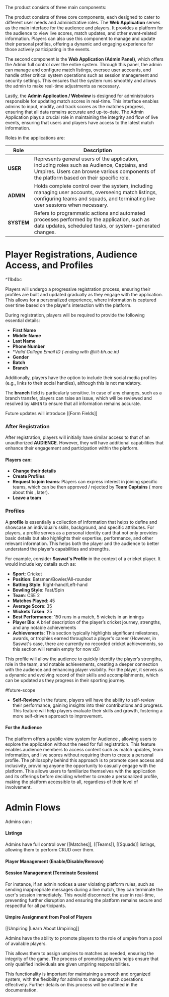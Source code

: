 The product consists of three main components:

The product consists of three core components, each designed to cater to different user needs and administrative roles. The **Web Application** serves as the main interface for the audience and players. It provides a platform for the audience to view live scores, match updates, and other event-related information. Players can also use this component to manage and update their personal profiles, offering a dynamic and engaging experience for those actively participating in the events.

The second component is the **Web Application (Admin Panel)**, which offers the Admin full control over the entire system. Through this panel, the admin can manage and configure match listings, oversee user accounts, and handle other critical system operations such as session management and security settings. This ensures that the system runs smoothly and allows the admin to make real-time adjustments as necessary.

Lastly, the **Admin Application / Webview** is designed for administrators responsible for updating match scores in real-time. This interface enables admins to input, modify, and track scores as the matches progress, ensuring that all data remains accurate and up-to-date. The Admin Application plays a crucial role in maintaining the integrity and flow of live events, ensuring that users and players have access to the latest match information.

Roles in the applications are: 

| **Role**   | **Description**                                                                                                                                                                         |
| ---------- | --------------------------------------------------------------------------------------------------------------------------------------------------------------------------------------- |
| **USER**   | Represents general users of the application, including roles such as Audience, Captains, and Umpires. Users can browse various components of the platform based on their specific role. |
| **ADMIN**  | Holds complete control over the system, including managing user accounts, overseeing match listings, configuring teams and squads, and terminating live user sessions when necessary.   |
| **SYSTEM** | Refers to programmatic actions and automated processes performed by the application, such as data updates, scheduled tasks, or system-generated changes.                                |
# **Player Registrations, Audience Access, and Profiles**

^11b4bc

Players will undergo a progressive registration process, ensuring their profiles are built and updated gradually as they engage with the application. This allows for a personalized experience, where information is captured over time based on the player's interaction with the platform.

During registration, players will be required to provide the following essential details:

- **First Name**
- **Middle Name**
- **Last Name**
- **Phone Number**
- **Valid College Email ID ( ending with *@iiit-bh.ac.in)**
- **Gender**
- **Batch**
- **Branch**

Additionally, players have the option to include their social media profiles (e.g., links to their social handles), although this is not mandatory.

The **branch** field is particularly sensitive. In case of any changes, such as a branch transfer, players can raise an issue, which will be reviewed and resolved by `ADMIN` to ensure that all information remains accurate.

Future updates will introduce [[Form Fields]]
### After Registration

After registration, players will initially have  similar access to that of an unauthorized **AUDIENCE**. However, they will have additional capabilities that enhance their engagement and participation within the platform.
#### **Players can:**

- **Change their details**
- **Create Profiles**
- **Request to join teams**: Players can express interest in joining specific teams, which can be then approved / rejected by **Team Captains** ( more about this , later).
- **Leave a team**

### Profiles 

A **profile** is essentially a collection of information that helps to define and showcase an individual's skills, background, and specific attributes. For players, a profile serves as a personal identity card that not only provides basic details but also highlights their expertise, performance, and other relevant information. This helps both the player and the audience to better understand the player’s capabilities and strengths.

For example, consider **Saswat's Profile** in the context of a cricket player. It would include key details such as:

- **Sport**: Cricket
- **Position**: Batsman/Bowler/All-rounder
- **Batting Style**: Right-hand/Left-hand
- **Bowling Style**: Fast/Spin
- **Team**: CSE 2
- **Matches Played**: 45
- **Average Score**: 35
- **Wickets Taken**: 25
- **Best Performance**: 150 runs in a match, 5 wickets in an innings
- **Player Bio**: A brief description of the player’s cricket journey, strengths, and any notable achievements
- **Achievements**: This section typically highlights significant milestones, awards, or trophies earned throughout a player's career (However, in Saswat's case, there are currently no recorded cricket achievements, so this section will remain empty for now xD)

This profile will allow the audience to quickly identify the player’s strengths, role in the team, and notable achievements, creating a deeper connection with the audience and enhancing player visibility. For the player, it serves as a dynamic and evolving record of their skills and accomplishments, which can be updated as they progress in their sporting journey.

#future-scope
- **Self-Review**: In the future, players will have the ability to self-review their performance, gaining insights into their contributions and progress. This feature will help players evaluate their skills and growth, fostering a more self-driven approach to improvement.

#### **For the Audience**

The platform offers a public view system for Audience , allowing users to explore the application without the need for full registration. This feature enables audience members to access content such as match updates, team information, and live scores without requiring them to create a personal profile. The philosophy behind this approach is to promote open access and inclusivity, providing anyone the opportunity to casually engage with the platform. This allows users to familiarize themselves with the application and its offerings before deciding whether to create a personalized profile, making the platform accessible to all, regardless of their level of involvement.

# Admin Flows 

Admins can :
#### **Listings**

Admins have full control over [[Matches]], [[Teams]], [[Squads]] listings, allowing them to perform CRUD over them.
#### **Player Management (Enable/Disable/Remove)**

#### **Session Management (Terminate Sessions)**

For instance, if an admin notices a user violating platform rules, such as sending inappropriate messages during a live match, they can terminate the user's session immediately. This would disconnect the user in real-time, preventing further disruption and ensuring the platform remains secure and respectful for all participants.

#### **Umpire Assignment from Pool of Players**

[[Umpiring |Learn About Umpiring]]

Admins have the ability to promote players to the role of umpire from a pool of available players.

This allows them to assign umpires to matches as needed, ensuring the integrity of the game. The process of promoting players helps ensure that only qualified individuals are given umpiring responsibilities.

This functionality is important for maintaining a smooth and organized system, with the flexibility for admins to manage match operations effectively. Further details on this process will be outlined in the documentation.